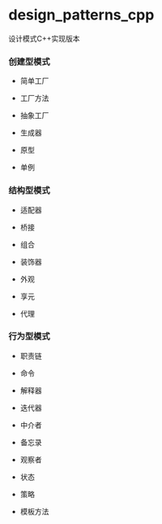 # design_patterns_cpp
设计模式C++实现版本

### 创建型模式

- 简单工厂

- 工厂方法

- 抽象工厂

- 生成器

- 原型

- 单例

### 结构型模式

- 适配器

- 桥接

- 组合

- 装饰器

- 外观

- 享元

- 代理

### 行为型模式

- 职责链

- 命令

- 解释器

- 迭代器

- 中介者

- 备忘录

- 观察者

- 状态

- 策略

- 模板方法



